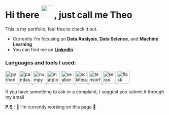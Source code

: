 # Hi there <img src = "https://raw.githubusercontent.com/MartinHeinz/MartinHeinz/master/wave.gif" width = 40px>, just call me Theo

This is my portfolio, feel free to check it out.

- Currently I'm focusing on __Data Analysis__, __Data Science__, and __Machine Learning__
- You can find me on **[LinkedIn](https://www.linkedin.com/in/theotarumingkeng/)**

<h3 align="left">Languages and tools I used:</h3>
<p align="left"> <a href="https://www.python.org/" target="_blank"><img src="https://www.svgrepo.com/show/376344/python.svg" alt="python" width="40" height="40"/> </a> <a href="https://pandas.pydata.org/" target="_blank"> <img src="https://upload.wikimedia.org/wikipedia/commons/e/ed/Pandas_logo.svg" alt="pandas" width="40" height="40"/> </a> <a href="https://numpy.org/" target="_blank"> <img src="https://www.svgrepo.com/show/373938/numpy.svg" alt="numpy" width="40" height="40"/> </a> <a href="https://matplotlib.org/" target="_blank"> <img src="https://upload.wikimedia.org/wikipedia/commons/thumb/8/84/Matplotlib_icon.svg/1024px-Matplotlib_icon.svg.png" alt="matplotlib" width="40" height="40"/> </a> <a href="https://seaborn.pydata.org/" target="_blank"> <img src="https://seaborn.pydata.org/_images/logo-mark-lightbg.svg" alt="seaborn" width="40" height="40"/> </a> <a href="https://scikit-learn.org/stable/" target="_blank"> <img src="https://upload.wikimedia.org/wikipedia/commons/0/05/Scikit_learn_logo_small.svg" alt="scikitlearn" width="40" height="40"/> </a> <a href="https://www.tensorflow.org/?hl=en" target="_blank"> <img src="https://www.svgrepo.com/show/354440/tensorflow.svg" alt="tensorflow" width="40" height="40"/> </a> <a href="https://keras.io/" target="_blank"> <img src="https://upload.wikimedia.org/wikipedia/commons/thumb/a/ae/Keras_logo.svg/768px-Keras_logo.svg.png" alt="keras" width="40" height="40"/> </a> <a href="https://flask.palletsprojects.com/en/3.0.x/" target="_blank"> <img src="https://www.svgrepo.com/show/508915/flask.svg" alt="flask" width="40" height="40"/> </a> </p>
  
If you have something to ask or a complaint, I suggest you submit it through my email  

__P.S__ : 🚧 I’m currently working on this page 🚧


<!--<br><br><img src="https://github.com/Theo-Tarumingkeng/Theo-Tarumingkeng/assets/71216904/271ff30a-c261-4792-9b4d-4c80555aa188" alt="Gustafo Fring" width="280" height="200">--> 
<!--<br><br>__Another P.S__ : That guy with an intimidating look is Gustavo Fring from Breaking Bad Series, and the sentence before the GIF was inspired by him-->

<!--![BreakingBadBetterCallSaulGIF](https://github.com/Theo-Tarumingkeng/Theo-Tarumingkeng/assets/71216904/271ff30a-c261-4792-9b4d-4c80555aa188)-->
<!--![Gustavo Fring](https://github.com/Theo-Tarumingkeng/Theo-Tarumingkeng/blob/main/GusFringGIF.gif)-->
<!--![JustDoItGIF (2)](https://github.com/Theo-Tarumingkeng/Theo-Tarumingkeng/assets/71216904/21db80de-c100-4707-bc0b-c54820963adc)-->











